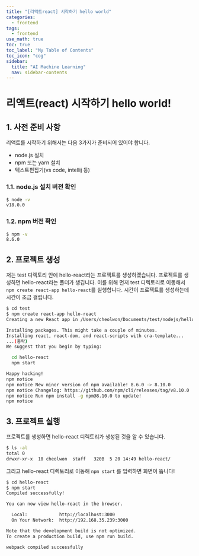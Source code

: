 ```yaml
---
title: "[리액트react] 시작하기 hello world" 
categories:
  - frontend
tags:
  - frontend
use_math: true
toc: true
toc_label: "My Table of Contents"
toc_icon: "cog"
sidebar:
  title: "AI Machine Learning"
  nav: sidebar-contents
---
```



# 리액트(react) 시작하기 hello world! 

## 1. 사전 준비 사항

리액트를 시작하기 위해서는 다음 3가지가 준비되어 있어야 합니다. 

* node.js 설치
* npm 또는 yarn 설치
* 텍스트편집기(vs code, intellij 등)

### 1.1. node.js 설치 버전 확인

```bash
$ node -v
v18.0.0
```

### 1.2. npm 버전 확인

```bash
$ npm -v
8.6.0
```


## 2. 프로젝트 생성

저는 test 디렉토리 안에 hello-react라는 프로젝트를 생성하겠습니다.
프로젝트를 생성하면 hello-react라는 폴더가 생깁니다. 
이를 위해 먼저 test 디렉토리로 이동해서 ```npm create react-app hello-react```를 실행합니다. 
시간이 프로젝트를 생성하는데 시간이 조금 걸립니다. 

```bash
$ cd test
$ npm create react-app hello-react
Creating a new React app in /Users/cheolwon/Documents/test/nodejs/hello-react.

Installing packages. This might take a couple of minutes.
Installing react, react-dom, and react-scripts with cra-template...
...(중략)
We suggest that you begin by typing:

  cd hello-react
  npm start

Happy hacking!
npm notice 
npm notice New minor version of npm available! 8.6.0 -> 8.10.0
npm notice Changelog: https://github.com/npm/cli/releases/tag/v8.10.0
npm notice Run npm install -g npm@8.10.0 to update!
npm notice 
```

## 3. 프로젝트 실행

프로젝트를 생성하면 hello-react 디렉토리가 생성된 것을 알 수 있습니다.

```bash
$ ls -al
total 0
drwxr-xr-x  10 cheolwon  staff   320B  5 20 14:49 hello-react/
```

그리고 hello-react 디렉토리로 이동해 ```npm start``` 를 입력하면 화면이 뜹니다!

```bash
$ cd hello-react
$ npm start
Compiled successfully!

You can now view hello-react in the browser.

  Local:            http://localhost:3000
  On Your Network:  http://192.168.35.239:3000

Note that the development build is not optimized.
To create a production build, use npm run build.

webpack compiled successfully
```

